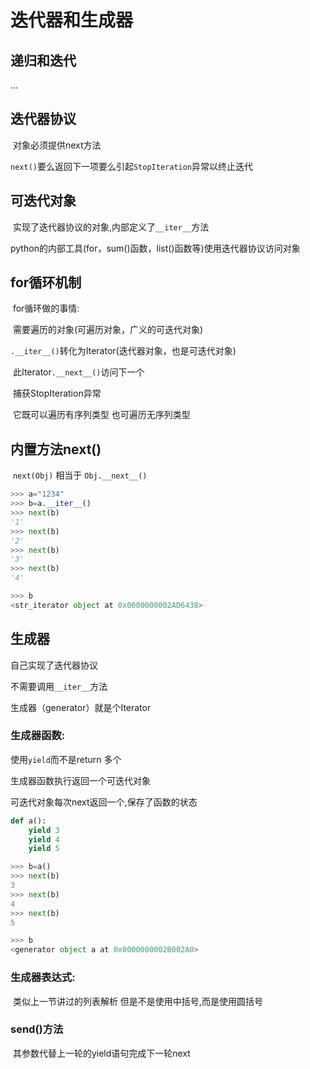 # 迭代器和生成器

## 递归和迭代

...

## 迭代器协议

​    对象必须提供next方法

​    `next()`要么返回下一项要么引起`StopIteration`异常以终止迭代

## 可迭代对象

​    实现了迭代器协议的对象,内部定义了`__iter__`方法

​    python的内部工具(for，sum()函数，list()函数等)使用迭代器协议访问对象

## for循环机制

​    for循环做的事情:

​        需要遍历的对象(可遍历对象，广义的可迭代对象)

​        `.__iter__()`转化为Iterator(迭代器对象，也是可迭代对象)

​        此Iterator`.__next__()`访问下一个

​        捕获StopIteration异常

​    它既可以遍历有序列类型 也可遍历无序列类型

## 内置方法next()

​    `next(Obj)` 相当于 `Obj.__next__()`

```python
>>> a="1234"
>>> b=a.__iter__()
>>> next(b)
'1'
>>> next(b)
'2'
>>> next(b)
'3'
>>> next(b)
'4'

>>> b
<str_iterator object at 0x0000000002AD6438>
```

## 生成器

   自己实现了迭代器协议

   不需要调用`__iter__`方法

   生成器（generator）就是个Iterator

### 生成器函数:

使用`yield`而不是return 多个

生成器函数执行返回一个可迭代对象

可迭代对象每次next返回一个,保存了函数的状态

```python
def a():
    yield 3
    yield 4
    yield 5

>>> b=a()
>>> next(b)
3
>>> next(b)
4
>>> next(b)
5

>>> b
<generator object a at 0x0000000002B002A0>
```

### 生成器表达式:

​    类似上一节讲过的列表解析 但是不是使用中括号,而是使用圆括号

### send()方法

​    其参数代替上一轮的yield语句完成下一轮next